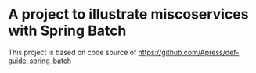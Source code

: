 # A project to illustrate miscoservices with Spring Batch
This project is based on code source of https://github.com/Apress/def-guide-spring-batch
